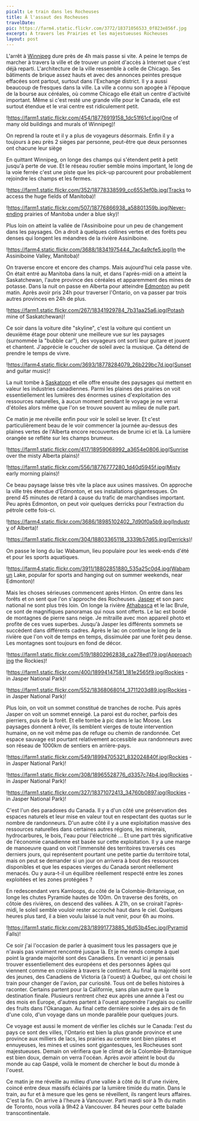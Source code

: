 ```yaml
---
picalt: Le train dans les Rocheuses
title: À l'assaut des Rocheuses 
travelDate: 
pic: https://farm4.static.flickr.com/3772/18371056533_0f823e856f.jpg
excerpt: A travers les Prairies et les majestueuses Rocheuses
layout: post
---
```

L'arrêt à [Winnipeg](https://fr.wikipedia.org/wiki/Winnipeg) dure près de 4h mais passe si vite. A peine le temps de marcher à travers la ville et de trouver un point d'accès à Internet que c'est déjà reparti. L'architecture de la ville ressemble à celle de Chicago. Ses bâtiments de brique assez hauts et avec des annonces peintes presque effacées sont partout, surtout dans l'Exchange district. Il y a aussi beaucoup de fresques dans la ville. La ville a connu son apogée à l'époque de la bourse aux céréales, où comme Chicago elle était un centre d'activité important. Même si c'est resté une grande ville pour le Canada, elle est surtout étendue et le vrai centre est ridiculement petit.

!https://farm1.static.flickr.com/454/18776919158_1dc51f61cf.jpg(One of many old buildings and murals of Winnipeg)!

On reprend la route et il y a plus de voyageurs désormais. Enfin il y a toujours à peu près 2 sièges par personne, peut-être que deux personnes ont chacune leur siège 
 
En quittant Winnipeg, on longe des champs qui s'étendent petit à petit jusqu'à perte de vue. Et le réseau routier semble moins important, le long de la voie ferrée c'est une piste que les pick-up parcourent pour probablement rejoindre les champs et les fermes.

!https://farm1.static.flickr.com/352/18778338599_cc6553ef0b.jpg(Tracks to access the huge fields of Manitoba)!

!https://farm1.static.flickr.com/507/18776866938_a58801359b.jpg(Never-ending prairies of Manitoba under a blue sky)!

Plus loin on atteint la vallée de l'Assiniboine pour un peu de changement dans les paysages. On a droit à quelques collines vertes et des forêts peu denses qui longent les méandres de la rivière Assiniboine.

!https://farm4.static.flickr.com/3688/18341975444_7ac4a9cfe5.jpg(In the Assiniboine Valley, Manitoba)!

On traverse encore et encore des champs. Mais aujourd'hui cela passe vite. On était entré au Manitoba dans la nuit, et dans l'après-midi on a atteint la Saskatchewan, l'autre province des céréales et apparemment des mines de potasse. Dans la nuit on passe en Alberta pour atteindre [Edmonton](https://fr.wikipedia.org/wiki/Edmonton) au petit matin. Après avoir pris 24h pour traverser l'Ontario, on va passer par trois autres provinces en 24h de plus. 

!https://farm1.static.flickr.com/267/18341929784_7b31aa25a6.jpg(Potash mine of Saskatchewan)!

Ce soir dans la voiture dite "skyline", c'est la voiture qui contient un deuxième étage pour obtenir une meilleure vue sur les paysages (surnommée la "bubble car"), des voyageurs ont sorti leur guitare et jouent et chantent. J'apprécie le coucher de soleil avec la musique. Ça détend de prendre le temps de vivre. 

!https://farm4.static.flickr.com/3693/18778284079_26b229bc7d.jpg(Sunset and guitar music)!

La nuit tombe à [Saskatoon](https://fr.wikipedia.org/wiki/Saskatoon) et elle offre ensuite des paysages qui mettent en valeur les industries canadiennes. Parmi les plaines des prairies on voit essentiellement les lumières des énormes usines d'exploitation des ressources naturelles, à aucun moment pendant le voyage je ne verrai d'étoiles alors même que l'on se trouve souvent au milieu de nulle part. 

Ce matin je me réveille enfin pour voir le soleil se lever. Et c'est particulièrement beau de le voir commencer la journée au-dessus des plaines vertes de l'Alberta encore recouvertes de brume ici et là. La lumière orangée se reflète sur les champs brumeux. 

!https://farm1.static.flickr.com/417/18959068992_a3654e0806.jpg(Sunrise over the misty Alberta plains)!

!https://farm1.static.flickr.com/556/18776777280_1d40d5945f.jpg(Misty early morning plains)!

Ce beau paysage laisse très vite la place aux usines massives. On approche la ville très étendue d'Edmonton, et ses installations gigantesques. On prend 45 minutes de retard à cause du trafic de marchandises important. Peu après Edmonton, on peut voir quelques derricks pour l'extraction du pétrole cette fois-ci.

!https://farm4.static.flickr.com/3686/18985102402_7d90f0a5b9.jpg(Industry of Alberta)!

!https://farm1.static.flickr.com/304/18803365118_3339b57d65.jpg(Derricks)!

On passe le long du lac Wabamun, lieu populaire pour les week-ends d'été et pour les sports aquatiques. 

!https://farm4.static.flickr.com/3911/18802851880_535a25c0d4.jpg(Wabamun Lake, popular for sports and hanging out on summer weekends, near Edmonton)!

Mais les choses sérieuses commencent après Hinton. On entre dans les forêts et on sent que l'on s'approche des Rocheuses. [Jasper](https://fr.wikipedia.org/wiki/Jasper) et son parc national ne sont plus très loin. On longe la rivière [Athabasca](https://fr.wikipedia.org/wiki/Athabasca) et le lac Brule, ce sont de magnifiques panoramas qui nous sont offerts. Le lac est bordé de montagnes de pierre sans neige. Je mitraille avec mon appareil photo et profite de ces vues superbes. Jusqu'à Jasper les différents sommets se succèdent dans différents cadres. Après le lac on continue le long de la rivière que l'on voit de temps en temps, dissimulée par une forêt peu dense. Les montagnes sont toujours en fond de décor. 

!https://farm1.static.flickr.com/519/18802962838_ca278ed179.jpg(Approaching the Rockies)!

!https://farm1.static.flickr.com/400/18994147581_181e2565f9.jpg(Rockies - in Jasper National Park)!

!https://farm1.static.flickr.com/552/18368068014_3711203d89.jpg(Rockies - in Jasper National Park)!

Plus loin, on voit un sommet constitué de tranches de roche. Puis après Jasper on voit un sommet enneigé. La paroi est du rocher, parfois des pierriers, puis de la forêt. Et elle tombe à pic dans le lac Moose. Les paysages donnent à rêver, ils semblent vierges de toute intervention humaine, on ne voit même pas de refuge ou chemin de randonnée. Cet espace sauvage est pourtant relativement accessible aux randonneurs avec son réseau de 1000km de sentiers en arrière-pays. 

!https://farm1.static.flickr.com/549/18994705321_832024840f.jpg(Rockies - in Jasper National Park)!

!https://farm1.static.flickr.com/308/18965528776_d3357c74b4.jpg(Rockies - in Jasper National Park)!

!https://farm1.static.flickr.com/327/18371072413_34760b0897.jpg(Rockies - in Jasper National Park)!

C'est l'un des paradoxes du Canada. Il y a d'un côté une préservation des espaces naturels et leur mise en valeur tout en respectant des quotas sur le nombre de randonneurs. D'un autre côté il y a une exploitation massive des ressources naturelles dans certaines autres régions, les minerais, hydrocarbures, le bois, l'eau pour l'électricité ... Et une part très significative de l'économie canadienne est basée sur cette exploitation. Il y a une marge de manoeuvre quand on voit l'immensité des territoires traversés ces derniers jours, qui représentent pourtant une petite partie du territoire total, mais on peut se demander si un jour on arrivera à bout des ressources disponibles et que les espaces vierges du Canada seront réellement menacés. Ou y aura-t-il un équilibre réellement respecté entre les zones exploitées et les zones protégées ? 

En redescendant vers Kamloops, du côté de la Colombie-Britannique, on longe les chutes Pyramide hautes de 100m. On traverse des forêts, on côtoie des rivières, on descend des vallées. A 21h, on se croirait l'après-midi, le soleil semble vouloir rester accroché haut dans le ciel. Quelques heures plus tard, il a bien voulu laissé la nuit venir, pour 6h au moins.

!https://farm1.static.flickr.com/283/18991773885_16d53b45ec.jpg(Pyramid Falls)!

Ce soir j'ai l'occasion de parler à quasiment tous les passagers que je n'avais pas vraiment rencontré jusque là. Et je me rends compte à quel point la grande majorité sont des Canadiens. En venant ici je pensais trouver essentiellement des européens et des personnes âgées qui viennent comme en croisière à travers le continent. Au final la majorité sont des jeunes, des Canadiens de Victoria (à l'ouest) à Québec, qui ont choisi le train pour changer de l'avion, par curiosité. Tous ont de belles histoires à raconter. Certains partent pour la Californie, sans plan autre que la destination finale. Plusieurs rentrent chez eux après une année à l'est ou des mois en Europe, d'autres partent à l'ouest apprendre l'anglais ou cueillir des fruits dans l'Okanagan. 
Au final cette dernière soirée a des airs de fin d'une colo, d'un voyage dans un monde parallèle pour quelques jours.

Ce voyage est aussi le moment de vérifier les clichés sur le Canada: l'est du pays ce sont des villes, l'Ontario est bien la plus grande province et une province aux milliers de lacs, les prairies au centre sont bien plates et ennuyeuses, les mines et usines sont gigantesques, les Rocheuses sont majestueuses. Demain on vérifiera que le climat de la Colombie-Britannique est bien doux, demain on verra l'océan. 
Après avoir atteint le bout du monde au cap Gaspé, voilà le moment de chercher le bout du monde à l'ouest. 

Ce matin je me réveille au milieu d'une vallée à côté du lit d'une rivière, coincé entre deux massifs éclairés par la lumière timide du matin. Dans le train, au fur et à mesure que les gens se réveillent, ils rangent leurs affaires. C'est la fin. On arrive à l'heure à Vancouver. Parti mardi soir à 1h du matin de Toronto, nous voilà à 9h42 à Vancouver. 84 heures pour cette balade transcontinentale.